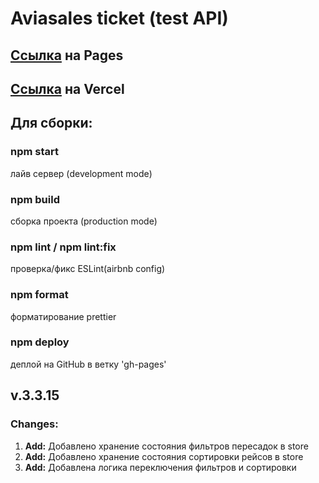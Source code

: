 <h1>Aviasales ticket (test API)</h1>

<h2><a href='https://rosstiks.github.io/Aviasales/'>Ссылка</a> на Pages</h2>
<h2><a href='https://aviasales-delta-smoky.vercel.app/'>Ссылка</a> на Vercel</h2>

<h2>Для сборки:</h2>
<h3>npm start</h3>
лайв сервер (development mode)
<h3>npm build</h3>
сборка проекта (production mode)
<h3>npm lint / npm lint:fix</h3>
проверка/фикс ESLint(airbnb config)
<h3>npm format</h3>
форматирование prettier
<h3>npm deploy</h3>
деплой на GitHub в ветку 'gh-pages'


<h2>v.3.3.15</h2>
<h3>Changes:</h3>
<ol>
  <li><b>Add:</b> Добавлено хранение состояния фильтров пересадок в store</li>
  <li><b>Add:</b> Добавлено хранение состояния сортировки рейсов в store</li>
  <li><b>Add:</b> Добавлена логика переключения фильтров и сортировки</li>
</ol>

